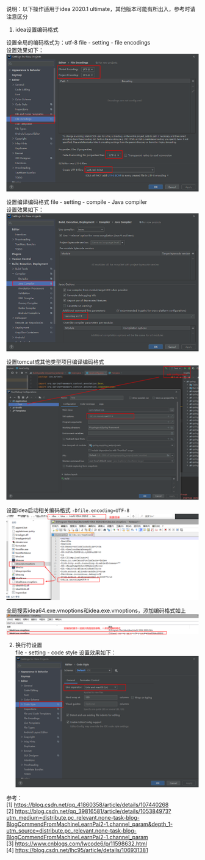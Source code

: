 说明：以下操作适用于idea 2020.1 ultimate，其他版本可能有所出入，参考时请注意区分

1. idea设置编码格式  

设置全局的编码格式为：utf-8
file - setting - file encodings  
设置效果如下：  
![第一处设置](./image/idea/setting1.png "第一处设置")

设置编译编码格式 
file - setting - compile - Java compiler  
设置效果如下：  
![第二处设置](./image/idea/setting2.png "第二处设置")  

设置tomcat或其他类型项目编译编码格式
![第三处设置](./image/idea/setting3.png "第三处设置")   

设置idea启动相关编码格式  `-Dfile.encoding=UTF-8`
![第四处设置](./image/idea/setting5.png "第四处设置")   

全局搜索idea64.exe.vmoptions和idea.exe.vmoptions，添加编码格式如上
![第五处设置](./image/idea/setting6.png "第五处设置") 

2. 换行符设置  
file - setting - code style 
 设置效果如下：  
![换行符设置](./image/idea/setting4.png "换行符设置") 




参考：  
[1] https://blog.csdn.net/qq_41860358/article/details/107440268  
[2] https://blog.csdn.net/qq_39816581/article/details/105384973?utm_medium=distribute.pc_relevant.none-task-blog-BlogCommendFromMachineLearnPai2-1.channel_param&depth_1-utm_source=distribute.pc_relevant.none-task-blog-BlogCommendFromMachineLearnPai2-1.channel_param  
[3] https://www.cnblogs.com/lwcode6/p/11598632.html  
[4] https://blog.csdn.net/lhc95/article/details/106931381